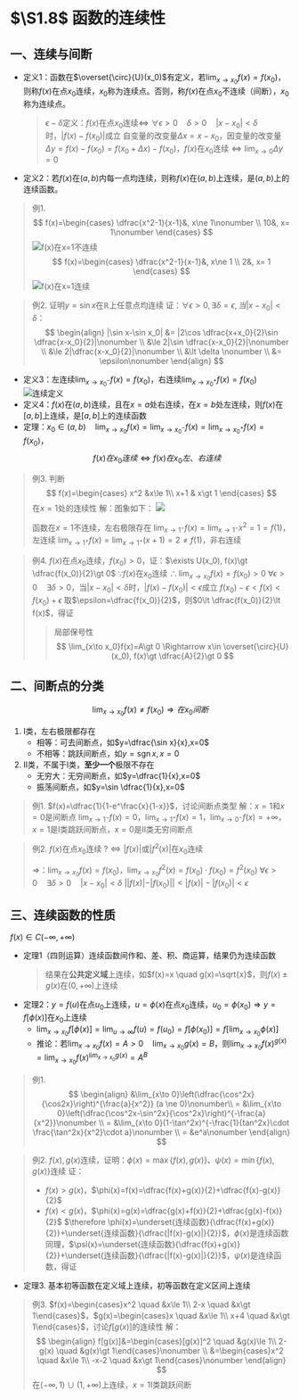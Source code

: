 # $\S1.8$ 函数的连续性
## 一、连续与间断
* 定义1：函数在$\overset{\circ}{U}(x_0)$有定义，若$\lim_{x\to x_0}f(x)=f(x_0)$，则称$f(x)$在点$x_0$连续，$x_0$称为连续点。否则，称$f(x)$在点$x_0$不连续（间断），$x_0$称为连续点。
	> $\epsilon - \delta$定义：$f(x)$在点$x_0$连续$\Leftrightarrow$ $\forall \epsilon \gt 0 \quad \delta \gt 0 \quad |x-x_0|\lt \delta$时，$|f(x)-f(x_0)|$成立
	> 自变量的改变量$\Delta x=x-x_0$，因变量的改变量$\Delta y=f(x)-f(x_0)=f(x_0+\Delta x)-f(x_0)$，$f(x)$在$x_0$连续$\Leftrightarrow \lim_{x \to 0}\Delta y = 0$
* 定义2：若$f(x)$在$(a,b)$内每一点均连续，则称$f(x)$在$(a,b)$上连续，是$(a,b)$上的连续函数。

> 例1.
> $$
	f(x)=\begin{cases}
	\dfrac{x^2-1}{x-1}&, x\ne 1\nonumber \\
	10&, x= 1\nonumber
	\end{cases}
>	$$
> ![f(x)在x=1不连续](./1/continuity1.png)
> $$
  f(x)=\begin{cases}
  \dfrac{x^2-1}{x-1}&, x\ne 1 \\
  2&, x= 1
  \end{cases}
> $$
> ![f(x)在x=1连续](./1/continuity2.png)

> 例2. 证明$y=\sin x$在$\mathbb{R}$上任意点均连续
> 证：$\forall \epsilon \gt 0, \exists \delta = \epsilon, 当|x-x_0|\lt \delta$：
 $$
 \begin{align}
 |\sin x-\sin x_0| &= |2\cos \dfrac{x+x_0}{2}\sin \dfrac{x-x_0}{2}|\nonumber \\
 &\le 2|\sin \dfrac{x-x_0}{2}|\nonumber \\ &\le 2|\dfrac{x-x_0}{2}|\nonumber \\ &\lt \delta \nonumber \\ &= \epsilon\nonumber
 \end{align}
 $$

* 定义3：左连续$\lim_{x\to x_0^-}f(x)=f(x_0)$，右连续$\lim_{x\to x_0^+}f(x)=f(x_0)$
   ![连续定义](./1/continuity3.png)
* 定义4：$f(x)$在$(a,b)$连续，且在$x=a$处右连续，在$x=b$处左连续，则$f(x)$在$[a,b]$上连续，是$[a,b]$上的连续函数
* 定理：$x_0\in (a,b) \quad \lim_{x\to x_0}f(x)=\lim_{x\to x_0^-}f(x)=\lim_{x\to x_0^+}f(x)=f(x_0)$，
	 $$
	 f(x)在x_0连续 \Leftrightarrow f(x)在x_0左、右连续
	 $$

> 例3.  判断
> $$
  f(x)=\begin{cases}
  x^2 &x\le 1\\
  x+1 & x\gt 1
  \end{cases}
> $$
> 在$x=1$处的连续性
> 解：图象如下：
> ![](./1/continuity4.png)
>
> 函数在$x=1$不连续，左右极限存在
> $\lim_{x\to 1^-}f(x)=\lim_{x\to 1^-}x^2=1=f(1)$，左连续
> $\lim_{x\to 1^+}f(x)=\lim_{x\to 1^+}(x+1)=2\ne f(1)$，非右连续

> 例4. $f(x)$在点$x_0$连续，$f(x_0)\gt 0$，证：$\exists U(x_0), f(x)\gt \dfrac{f(x_0)}{2}\gt 0$
> $\because f(x)$在$x_0$连续
> $\therefore \lim_{x\to x_0}f(x)=f(x_0)\gt 0$
> $\forall \epsilon \gt 0 \quad \exists \delta \gt 0$，当$|x-x_0|\lt \delta$时，$|f(x)-f(x_0)|\lt \epsilon$成立
> $f(x_0)-\epsilon \lt f(x) \lt f(x_0)+\epsilon$
> 取$\epsilon=\dfrac{f(x_0)}{2}$，则$0\lt \dfrac{f(x_0)}{2}\lt f(x)$，得证
> > 局部保号性
> > $$
   \lim_{x\to x_0}f(x)=A\gt 0 \Rightarrow x\in \overset{\circ}{U}(x_0), f(x)\gt \dfrac{A}{2}\gt 0
> > $$
## 二、间断点的分类
$$
\lim_{x\to x_0}f(x)\ne f(x_0)\Rightarrow 在x_0间断
$$
1. I类，左右极限都存在
	* 相等：可去间断点，如$y=\dfrac{\sin x}{x},x=0$
	* 不相等：跳跃间断点，如$y=\operatorname{sgn} x,x=0$
2. II类，不属于I类，**至少一个**极限不存在
	* 无穷大：无穷间断点，如$y=\dfrac{1}{x},x=0$
	* 振荡间断点，如$y=\sin \dfrac{1}{x},x=0$

> 例1. $f(x)=\dfrac{1}{1-e^\frac{x}{1-x}}$，讨论间断点类型
> 解：$x=1$和$x=0$是间断点
> $\lim_{x\to 1^-}f(x)=0$，$\lim_{x\to 1^+}f(x)=1$，$\lim_{x\to 0^-}f(x)=+\infty$，$x=1$是I类跳跃间断点，$x=0$是II类无穷间断点

> 例2. $f(x)$在点$x_0$连续 $?\Leftrightarrow |f(x)|$或$|f^2(x)|$在$x_0$连续
>
> $\Rightarrow$：$\lim_{x\to x_0}f(x)=f(x_0)$，$\lim_{x\to x_0}f^2(x)=f(x_0)\cdot f(x_0)=f^2(x_0)$
> $\forall \epsilon \gt 0 \quad \exists \delta \gt 0 \quad |x-x_0|\lt \delta$
> $||f(x)|-|f(x_0)||\lt |f(x)|-|f(x_0)| \lt \epsilon$

## 三、连续函数的性质
$f(x)\in C(-\infty, +\infty)$

* 定理1（四则运算）连续函数间作和、差、积、商运算，结果仍为连续函数
	> 结果在**公共定义域**上连续，如$f(x)=x \quad g(x)=\sqrt{x}$，则$f(x)\pm g(x)$在$(0,+\infty)$上连续
* 定理2：$y=f(u)$在点$u_0$上连续，$u=\phi(x)$在点$x_0$连续，$u_0=\phi (x_0) \Rightarrow y=f[\phi (x)]$在$x_0$上连续
	* $\lim_{x\to x_0}f[\phi (x)]=\lim_{u \to \infty}f(u)=f(u_0)=f[\phi(x_0)]=f[\lim_{x\to x_0}\phi(x)]$
	* 推论：若$\lim_{x\to x_0}f(x)=A\gt 0 \quad \lim_{x\to x_0}g(x)=B$，则$\lim_{x\to x_0}f(x)^{g(x)}=\lim_{x\to x_0}f(x)^{\lim_{x\to x_0}g(x)}=A^B$

> 例1.
>  $$
   \begin{align}
   &\lim_{x\to 0}\left(\dfrac{\cos^2x}{\cos2x}\right)^{\frac{a}{x^2}}  (a \ne 0)\nonumber\\
   = &\lim_{x\to 0}\left(\dfrac{\cos^2x-\sin^2x}{\cos^2x}\right)^{-\frac{a}{x^2}}\nonumber \\
   = &\lim_{x\to 0}(1-\tan^2x)^{-\frac{1}{tan^2x}\cdot \frac{\tan^2x}{x^2}\cdot a}\nonumber \\
   = &e^a\nonumber
   \end{align}
>  $$

> 例2. $f(x),g(x)$连续，证明：$\phi(x)=\max\{f(x),g(x)\}$、$\psi(x)=\min\{f(x),g(x)\}$连续
> 证：
> * $f(x)\gt g(x)$，$\phi(x)=f(x)=\dfrac{f(x)+g(x)}{2}+\dfrac{f(x)-g(x)}{2}$
> * $f(x)\lt g(x)$，$\phi(x)=g(x)=\dfrac{g(x)+f(x)}{2}+\dfrac{g(x)-f(x)}{2}$
> $\therefore \phi(x)=\underset{连续函数}{\dfrac{f(x)+g(x)}{2}}+\underset{连续函数}{\dfrac{|f(x)-g(x)|}{2}}$，$\phi(x)$是连续函数
> 同理，$\psi(x)=\underset{连续函数}{\dfrac{f(x)+g(x)}{2}}+\underset{连续函数}{\dfrac{|f(x)-g(x)|}{2}}$，$\psi(x)$是连续函数，得证

* 定理3. 基本初等函数在定义域上连续，初等函数在定义区间上连续

> 例3. $f(x)=\begin{cases}x^2 \quad &x\le 1\\ 2-x \quad &x\gt 1\end{cases}$，$g(x)=\begin{cases}x \quad &x\le 1\\ x+4 \quad &x\gt 1\end{cases}$，讨论$f[g(x)]$的连续性
> 解：
>  $$
   \begin{align}
   f[g(x)]&=\begin{cases}[g(x)]^2 \quad &g(x)\le 1\\ 2-g(x) \quad &g(x)\gt 1\end{cases}\nonumber \\
   &=\begin{cases}x^2 \quad &x\le 1\\ -x-2 \quad &x\gt 1\end{cases}\nonumber
   \end{align}
>  $$
> 在$(-\infty, 1)\cup (1,+\infty)$上连续，$x=1$I类跳跃间断
